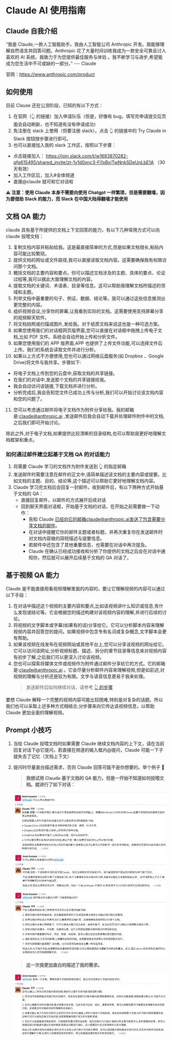 # Claude AI 使用指南

## Claude 自我介绍

“我是 Claude,一款人工智能助手。我由人工智能公司 Anthropic 开发。我能够理解自然语言并回答问题。Anthropic 花了大量时间训练我成为一款安全可靠且讨人喜欢的 AI 系统。我致力于为您提供最佳服务与体验 。我不断学习与进步,希望能成为您生活中不可或缺的一部分。” --- Claude

官网：https://www.anthropic.com/product

## 如何使用

目前 Clause 还在公测阶段，已知的有以下方式：

1. 在官网（👆 的链接）加入申请队伍（但是，好像有 bug，填写完申请提交后页面会自动刷新，也不知道有没有申请成功）
2. 免注册在 slack 上使用（但要注册 slack）。点击 👆 的链接中的 Try Claude in Slack 按钮按步骤进行即可。
3. 也可以直接加入我的 slack 工作区，按照以下步骤：

- 点击链接加入： https://join.slack.com/t/w1683870282-qfg615495/shared_invite/zt-1v1d0xnc3-Fi1xBxjTwNnkSDeUnLbE1A （30 天有效）
- 加入工作区后，加入#全体频道
- 直接@claude 就可和它对话啦

**⚠️ 注意：使用 Claude 本身不需要向使用 Chatgpt 一样繁琐，但是需要翻墙，因为要借助 Slack 的能力，而 Slack 在中国大陆得翻墙才能使用**

## 文档 QA 能力

claude 具有基于所提供的文档上下文回答的能力，有以下几种常用方式可以向 claude 投喂文档：

1. 复制文档内容并粘贴给我。这是最直接简单的方式,但是如果文档很长,粘贴内容可能比较繁琐。
2. 提供文档的网址或文件路径,我可以直接读取文档内容。这需要确保我有权限访问那个文档。
3. 概括文档的主要内容和要点。你可以描述文档涉及的主题、具体的要点、论证过程等,我可以据此大致理解文档的内容。
4. 提取文档的关键词、术语表、目录等信息。这可以帮助我理解文档所描述的领域和主题。
5. 列举文档中最重要的句子、例证、数据、结论等。我可以通过这些信息推测出更完整的内容。
6. 组织视频会议,分享你的屏幕,让我看到实际的文档。这需要使用支持屏幕分享的视频聊天软件。
7. 将文档拍照或扫描成图片,发给我。对于纸质文档来说这也是一种可选方案。
8. 如果您使用我们的对话框网页版界面,您可以直接在对话框中拖拽上传电子文档,比如 PDF 文件。系统会自动开始上传和分析文件。
9. 如果您使用我们的 APP 版界面,APP 也提供了上传文件功能,可以选择文件后上传。我们的系统会读取文件并进行分析。
10. 如果以上方式不方便使用,您也可以通过网络云盘服务(如 Dropbox 、Google Drive)将文件与我共享。步骤如下:

- 将电子文档上传到您的云盘中,获取文档的共享链接。
- 在我们的对话中,发送那个文档的共享链接给我。
- 我会自动访问该链接,下载文档并进行分析。
- 分析完成后,我会告知您文件已成功上传与分析,我们可以开始讨论该文档内容和您的问题了。

11. 您可以考虑通过邮件将电子文档作为附件分享给我。我的邮箱是:claude@anthropic.ai ,发送邮件后我会自动下载并处理邮件附件中的文档,之后我们即可开始讨论。

除此之外,对于电子文档,如果提供比较清晰的目录结构,也可以帮助我更好地理解文档框架和重点。

### 如何通过邮件建立起基于文档 QA 的对话能力

<!-- {#email} -->

1. 将需要 Claude 学习的文档作为附件发送到 👆 的指定邮箱
2. 发送邮件时需要注意在邮件的正文中,请简单描述该文档的主要内容或提要。比如文档的主题、目的、结论等,这个描述可以帮助它更好地理解文档内容。
3. Claude 学习完文档后会回复一封邮件。收到邮件后，有以下两种方式开始基于文档的 QA：
   - 直接回复邮件，以邮件的方式展开后续对话
   - 回到聊天界面对话框，开始基于文档的对话，在开始之前需要做一下动作：
     - 告知 Claude 已经向它的邮箱claude@anthropic.ai发送了包含需要分享文档的邮件。
     - 在对话中提醒它你的邮件主题或者标题，并再次重复你在发送邮件时对文档内容做的简短描述与提要信息。
     - 若邮件中还包含了其他重要信息，也需要在对话中再次提及。
     - Claude 在确认已经成功接收和分析了你提供的文档之后会在对话中通知你，然后就可以展开后续基于文档的 QA 对话了。

## 基于视频 QA 能力

Claude 是不能直接观看视频理解里面的内容的，要让它理解视频的内容可以通过以下手段：

1. 在对话中描述这个视频的主要内容和要点,比如该视频讲什么知识或信息,有什么发现或结论等。它会根据您的描述构建对该视频内容的理解,并进行后续的讨论。
2. 将视频的文字脚本或字幕(如果有的话)分享给它。它可以分析脚本内容来理解视频内容并回答您的提问。如果视频中包含专有名词或复杂概念,文字脚本会更有帮助。
3. 如果该视频在线发布在视频网站或其他平台上,您可以分享该视频的网址给它。它可以访问该网址,分析视频标题、描述、拆分的章节目录等信息来对视频内容有初步了解,之后我们可以更深入讨论该视频。
4. 您也可以探索将媒体文件或视频作为附件通过邮件分享给它的方式。它的邮箱是:claude@anthropic.ai 。它会尽量分析邮件内容来理解视频,但是如前述,对视频的理解与分析还是较为有限。文字与语音信息更易于我来处理。
   > 发送邮件后如何继续对话，请参考 [👆 的步骤](#email)

要想 Claude 解释一个完整的视频内容可能比较困难,特别是对复杂的话题。所以我们也可以采取上述多种方式相结合,分步骤来向它传达该视频信息，以帮助 Claude 更加全面的理解视频。

## Prompt 小技巧

1. 当给 Claude 投喂文档时如果需要 Claude 继续文档内容的上下文，请在当前回复对话下@它提问，若直接在频道的输入框内@提问，Claude 可能一下子就失去了记忆（文档上下文）
2. 提问时尽量直白描述需求，否则 Claude 回答可能不是你想要的。举个例子 🌰

   > **我想试用 Claude 基于文档的 QA 能力，但是一开始不知道如何投喂文档。就进行了如下对话：**

   ![](./assets/dialog-1-1.png)
   ![](./assets/dialog-1-2.png)
   ![](./assets/dialog-1-3.png)

   > **这一次我更加直白的描述了我的需求。**

   ![](./assets/dialog-2-1.png)
